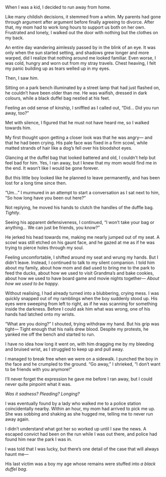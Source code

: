 When I was a kid, I decided to run away from home.  

Like many childish decisions, it stemmed from a whim. My parents had gone through argument after argument before finally agreeing to divorce. After that, my mom had to work long hours to support us both on her own. Frustrated and lonely, I walked out the door with nothing but the clothes on my back. 

An entire day wandering aimlessly passed by in the blink of an eye. It was only when the sun started setting, and shadows grew longer and more warped, did I realize that nothing around me looked familiar. Even worse, I was cold, hungry and worn out from my stray travels. Chest heaving, I felt my panic building up as tears welled up in my eyes. 

Then, I saw *him*. 

Sitting on a park bench illuminated by a street lamp that had just flashed on, he couldn’t have been older than me. He was waifish, dressed in dark colours, while a black duffel bag nestled at his feet. 

Feeling an odd sense of kinship, I sniffled as I called out, “Did... Did you run away, too?”

Met with silence, I figured that he must not have heard me, so I walked towards him. 

My first thought upon getting a closer look was that he was angry— and that he had been crying. His pale face was fixed in a firm scowl, while matted strands of hair like a dog’s fell over his bloodshot eyes.

Glancing at the duffel bag that looked battered and old, I couldn’t help but feel bad for him. Yes, I ran away, but I knew that my mom would find me in the end. It wasn’t like I would be gone forever. 

But this little boy looked like he planned to leave permanently, and has been lost for a long time since then.

“Um…” I murmured in an attempt to start a conversation as I sat next to him, “So how long have you been out here?”

Not replying, he moved his hands to clutch the handles of the duffle bag. *Tightly*.

Seeing his apparent defensiveness, I continued, “I won’t take your bag or anything… We can just be friends, you know?”

He jerked his head towards me, making me nearly jumped out of my seat. A scowl was still etched on his gaunt face, and he gazed at me as if he was trying to pierce holes through my soul. 

Feeling uncomfortable, I shifted around my seat and wrung my hands. But I didn’t leave. Instead, I continued to talk to my silent companion. I told him about my family, about how mom and dad used to bring me to the park to feed the ducks, about how we used to visit Grandma’s and bake cookies, about how we used to have board game and movie nights together— *About how we used to be happy*.

Without realising, I had already turned into a blubbering, crying mess. I was quickly snapped out of my ramblings when the boy suddenly stood up. His eyes were sweeping from left to right, as if he was scanning for something inside the darkness. Before I could ask him what was wrong, one of his hands had latched onto my wrists. 

“What are you doing?” I shouted, trying withdraw my hand. But his grip was tight— Tight enough that his nails drew blood. Despite my protests, he yanked me off the bench and started to run.

I have no idea how long it went on, with him dragging me by my bleeding and bruised wrist, as I struggled to keep up and pull away.

I managed to break free when we were on a sidewalk. I punched the boy in the face and he crumpled to the ground. “Go away,” I shrieked, “I don’t want to be friends with you anymore!”

I’ll never forget the expression he gave me before I ran away, but I could never quite pinpoint what it was. 

*Was it sadness? Pleading? Longing?*

I was eventually found by a lady who walked me to a police station coincidentally nearby. Within an hour, my mom had arrived to pick me up. She was sobbing and shaking as she hugged me, telling me to never run away again.

I didn’t understand what got her so worked up until I saw the news. A escaped convict had been on the run while I was out there, and police had found him near the park I was in. 

I was told that I was lucky, but there’s one detail of the case that will always haunt me— 

His last victim was a boy my age whose remains were 
 stuffed into *a black duffel bag*.